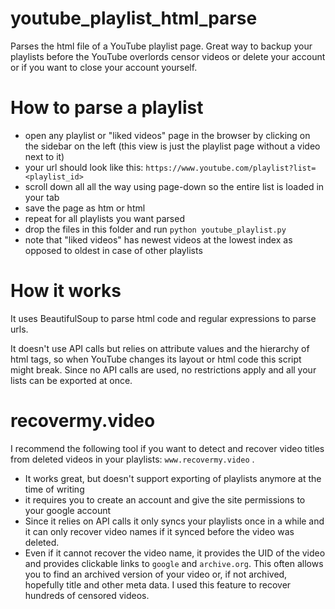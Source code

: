 # youtube_playlist_html_parse
Parses the html file of a YouTube playlist page. 
Great way to backup your playlists before the YouTube overlords censor videos or delete your account or if you want to close your account yourself.

# How to parse a playlist
- open any playlist or "liked videos" page in the browser by clicking on the sidebar on the left (this view is just the playlist page without a video next to it)
- your url should look like this: `https://www.youtube.com/playlist?list=<playlist_id>`
- scroll down all all the way using page-down so the entire list is loaded in your tab
- save the page as htm or html
- repeat for all playlists you want parsed
- drop the files in this folder and run `python youtube_playlist.py`
- note that "liked videos" has newest videos at the lowest index as opposed to oldest in case of other playlists

# How it works
It uses BeautifulSoup to parse html code and regular expressions to parse urls.

It doesn't use API calls but relies on attribute values and the hierarchy of html tags, so when YouTube changes its layout or html code this script might break. Since no API calls are used, no restrictions apply and all your lists can be exported at once.

# recovermy.video
I recommend the following tool if you want to detect and recover video titles from deleted videos in your playlists: `www.recovermy.video` . 
- It works great, but doesn't support exporting of playlists anymore at the time of writing
- it requires you to create an account and give the site permissions to your google account
- Since it relies on API calls it only syncs your playlists once in a while and it can only recover video names if it synced before the video was deleted. 
- Even if it cannot recover the video name, it provides the UID of the video and provides clickable links to `google` and `archive.org`. This often allows you to find an archived version of your video or, if not archived, hopefully title and other meta data. I used this feature to recover hundreds of censored videos.
